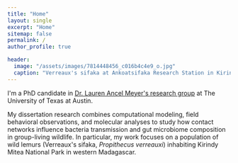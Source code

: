 ```yaml
---
title: "Home"
layout: single
excerpt: "Home"
sitemap: false
permalink: /
author_profile: true

header:
  image: "/assets/images/7814448456_c016b4c4e9_o.jpg"
  caption: "Verreaux's sifaka at Ankoatsifaka Research Station in Kirindy Mitea National Park, Madagascar. Credit: Amanda Perofsky"
---
```


I'm a PhD candidate in [Dr. Lauren Ancel Meyer's research group](http://www.bio.utexas.edu/research/meyers/) at The University of Texas at Austin. <br>

My dissertation research combines computational modeling, field behavioral observations, and molecular analyses to study how contact networks influence bacteria transmission and gut microbiome composition in group-living wildlife. In particular, my work focuses on a population of wild lemurs (Verreaux's sifaka, _Propithecus verreauxi_) inhabiting Kirindy Mitea National Park in western Madagascar. 